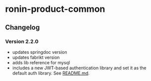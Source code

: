 # ronin-product-common

## Changelog

### Version 2.2.0

- updates springdoc version
- updates fabrikt version
- adds lib reference for mysql
- includes a new JWT-based authentication library and set it as the default auth library.   See [README.md](product-spring-modules/product-spring-auth/product-spring-jwt-auth/README.md).
